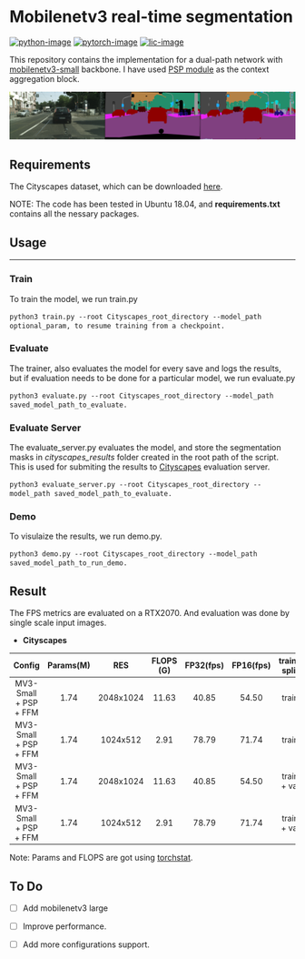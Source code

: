 
# Mobilenetv3 real-time segmentation
[![python-image]][python-url]
[![pytorch-image]][pytorch-url]
[![lic-image]][lic-url]

This repository contains the implementation for a dual-path network with [mobilenetv3-small](https://arxiv.org/abs/1905.02244) backbone. I have used [PSP module](https://arxiv.org/abs/1612.01105) as the context aggregation block.    

<p align="center">
<img src="images/image.png" alt="image" width="800"/></br>
</p>

## Requirements

The Cityscapes dataset, which can be downloaded  [here](https://www.cityscapes-dataset.com/).

NOTE: The code has been tested in Ubuntu 18.04, and **requirements.txt** contains all the nessary packages.


## Usage
-----------------
### Train
To train the model,  we run train.py
```
python3 train.py --root Cityscapes_root_directory --model_path optional_param, to resume training from a checkpoint.
``` 
### Evaluate
The trainer, also evaluates the model for every save and logs the results, but if evaluation needs to be done for a particular model, we run evaluate.py

```
python3 evaluate.py --root Cityscapes_root_directory --model_path saved_model_path_to_evaluate.
``` 

### Evaluate Server
The evaluate_server.py evaluates the model, and store the segmentation masks in *cityscapes_results* folder created in the root path of the script. This is used for submiting the results to [Cityscapes](https://www.cityscapes-dataset.com/) evaluation server.

```
python3 evaluate_server.py --root Cityscapes_root_directory --model_path saved_model_path_to_evaluate.
``` 

### Demo

To visulaize the results,  we run demo.py.

```
python3 demo.py --root Cityscapes_root_directory --model_path saved_model_path_to_run_demo.
``` 

## Result
The FPS metrics are evaluated on a RTX2070. And evaluation was done by single scale input images. 

- **Cityscapes**

| Config   		          |  Params(M) | RES      | FLOPS (G) | FP32(fps) | FP16(fps)| train-split       |  mIoU - val | mIoU - test |      model      |
| :-------:             | :--:       | :----:   | :----:    | :---:     | :-------:| :------:          | :------:    | :------:    |     :------:    |  
| MV3-Small + PSP + FFM |   1.74     |2048x1024 | 11.63     |  40.85    |   54.50  |    train          |  0.662      |    0.6388   | [file (6.86MB)](https://www.mediafire.com/file/lqf9bjvjqs0bfli/MobilenetV3_small_segmentation.pth/file) |
| MV3-Small + PSP + FFM |   1.74     |1024x512  |  2.91     |  78.79    |   71.74  |    train          |  0.615      |     -       | [file (6.86MB)](https://www.mediafire.com/file/lqf9bjvjqs0bfli/MobilenetV3_small_segmentation.pth/file) |
| MV3-Small + PSP + FFM |   1.74     |2048x1024 | 11.63     |  40.85    |   54.50  |    train + val    |  0.717      |             | [file (6.86MB)](https://www.mediafire.com/file/tlj3jnso2707x5k/MobilenetV3_small_segmentation_80k.pth/file) |
| MV3-Small + PSP + FFM |   1.74     |1024x512  |  2.91     |  78.79    |   71.74  |    train + val    |  0.646      |     -       | [file (6.86MB)](https://www.mediafire.com/file/tlj3jnso2707x5k/MobilenetV3_small_segmentation_80k.pth/file) |

Note: Params and FLOPS are got using [torchstat](https://github.com/Swall0w/torchstat). 

## To Do
- [ ] Add mobilenetv3 large
- [ ] Improve performance. 
- [ ] Add more configurations support. 


<!--
[![python-image]][python-url]
[![pytorch-image]][pytorch-url]
[![lic-image]][lic-url]
-->

[python-image]: https://img.shields.io/badge/Python-3.x-ff69b4.svg
[python-url]: https://www.python.org/
[pytorch-image]: https://img.shields.io/badge/PyTorch-1.x-2BAF2B.svg
[pytorch-url]: https://pytorch.org/
[lic-image]: https://img.shields.io/badge/License-MIT-yellow.svg
[lic-url]: https://github.com/Tramac/mobilenetv3-segmentation/blob/master/LICENSE
